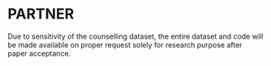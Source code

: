 # PARTNER
Due to sensitivity of the counselling dataset, the entire dataset and code will be made available on proper request solely for research purpose after paper acceptance. 
